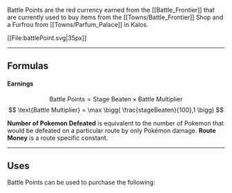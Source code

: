 Battle Points are the red currency earned from the [[Battle_Frontier]] that are currently used to buy items from the [[Towns/Battle_Frontier]] Shop and a Furfrou from [[Towns/Parfum_Palace]] in Kalos.

[[File:battlePoint.svg|35px]]

---

## Formulas
#### Earnings
$$ \text{Battle Points} =\text{Stage Beaten} \times \text{Battle Multiplier} $$
$$ \text{Battle Multiplier} = \max \bigg( \frac{stageBeaten}{100},1 \bigg) $$

**Number of Pokemon Defeated** is equivalent to the number of Pokemon that would be defeated on a particular route by only Pokémon damage.
**Route Money** is a route specific constant.

---

## Uses
Battle Points can be used to purchase the following:
